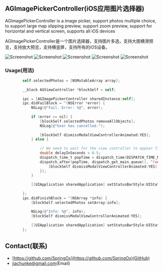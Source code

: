 ## AGImagePickerController(iOS应用图片选择器)


AGImagePickerController is a image picker, support photos multiple choice, to support large map slipping preview, support zoom preview, support for horizontal and vertical screen, supports all iOS devices

AGImagePickerController是一个图片选择器，支持图片多选，支持大图横滑预览，支持放大预览，支持横竖屏，支持所有的iOS设备。

![Screenshot](https://dl.dropboxusercontent.com/u/59801943/Screenshots/AGImagePickerController-1.png)
![Screenshot](https://dl.dropboxusercontent.com/u/59801943/Screenshots/AGImagePickerController-2.png)
![Screenshot](https://dl.dropboxusercontent.com/u/59801943/Screenshots/AGImagePickerController-3.png)
![Screenshot](https://dl.dropboxusercontent.com/u/59801943/Screenshots/AGImagePickerController-4.png)
![Screenshot](https://dl.dropboxusercontent.com/u/59801943/Screenshots/AGImagePickerController-5.png)


### Usage(用法)

``` objective-c
        self.selectedPhotos = [NSMutableArray array];
        
        __block AGViewController *blockSelf = self;
        
        ipc = [AGImagePickerController sharedInstance:self];
        ipc.didFailBlock = ^(NSError *error) {
            NSLog(@"Fail. Error: %@", error);
            
            if (error == nil) {
                [blockSelf.selectedPhotos removeAllObjects];
                NSLog(@"User has cancelled.");
                
                [blockSelf dismissModalViewControllerAnimated:YES];
            } else {
                
                // We need to wait for the view controller to appear first.
                double delayInSeconds = 0.5;
                dispatch_time_t popTime = dispatch_time(DISPATCH_TIME_NOW, delayInSeconds * NSEC_PER_SEC);
                dispatch_after(popTime, dispatch_get_main_queue(), ^(void){
                    [blockSelf dismissModalViewControllerAnimated:YES];
                });
            }
            
            [[UIApplication sharedApplication] setStatusBarStyle:UIStatusBarStyleDefault animated:YES];
            
        };
        ipc.didFinishBlock = ^(NSArray *info) {
            [blockSelf.selectedPhotos setArray:info];
            
            NSLog(@"Info: %@", info);
            [blockSelf dismissModalViewControllerAnimated:YES];
            
            [[UIApplication sharedApplication] setStatusBarStyle:UIStatusBarStyleDefault animated:YES];
        };
```

## Contact(联系)

- [https://github.com/SpringOx](https://github.com/SpringOx)(GitHub)
- [jiachunke@gmail.com](jiachunke@gmail.com)(Email)



